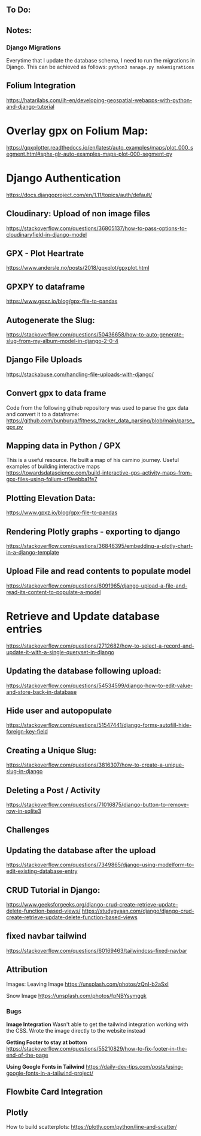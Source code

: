 ## To Do:



## Notes:

### Django Migrations
Everytime that I update the database schema, I need to run the migrations in Django. This can be achieved as follows:
`python3 manage.py makemigrations`

## Folium Integration
https://hatarilabs.com/ih-en/developing-geospatial-webapps-with-python-and-django-tutorial

# Overlay gpx on Folium Map:
https://gpxplotter.readthedocs.io/en/latest/auto_examples/maps/plot_000_segment.html#sphx-glr-auto-examples-maps-plot-000-segment-py

# Django Authentication
https://docs.djangoproject.com/en/1.11/topics/auth/default/


## Cloudinary: Upload of non image files
https://stackoverflow.com/questions/36805137/how-to-pass-options-to-cloudinaryfield-in-django-model

## GPX - Plot Heartrate
https://www.andersle.no/posts/2018/gpxplot/gpxplot.html


## GPXPY to dataframe
https://www.gpxz.io/blog/gpx-file-to-pandas

## Autogenerate the Slug:
https://stackoverflow.com/questions/50436658/how-to-auto-generate-slug-from-my-album-model-in-django-2-0-4

## Django File Uploads
https://stackabuse.com/handling-file-uploads-with-django/

## Convert gpx to data frame
Code from the following github repository was used to parse the gpx data and convert it to a dataframe:
https://github.com/bunburya/fitness_tracker_data_parsing/blob/main/parse_gpx.py

## Mapping data in Python / GPX
This is a useful resource. He built a map of his camino journey.
Useful examples of building interactive maps
https://towardsdatascience.com/build-interactive-gps-activity-maps-from-gpx-files-using-folium-cf9eebba1fe7

## Plotting Elevation Data:
https://www.gpxz.io/blog/gpx-file-to-pandas

## Rendering Plotly graphs - exporting to django
https://stackoverflow.com/questions/36846395/embedding-a-plotly-chart-in-a-django-template

## Upload File and read contents to populate model
https://stackoverflow.com/questions/6091965/django-upload-a-file-and-read-its-content-to-populate-a-model

# Retrieve and Update database entries
https://stackoverflow.com/questions/2712682/how-to-select-a-record-and-update-it-with-a-single-queryset-in-django

## Updating the database following upload:
https://stackoverflow.com/questions/54534599/django-how-to-edit-value-and-store-back-in-database

## Hide user and autopopulate
https://stackoverflow.com/questions/51547441/django-forms-autofill-hide-foreign-key-field

## Creating a Unique Slug:
https://stackoverflow.com/questions/3816307/how-to-create-a-unique-slug-in-django


## Deleting a Post / Activity
https://stackoverflow.com/questions/71016875/django-button-to-remove-row-in-sqlite3


## Challenges

## Updating the database after the upload
https://stackoverflow.com/questions/7349865/django-using-modelform-to-edit-existing-database-entry


## CRUD Tutorial in Django:
https://www.geeksforgeeks.org/django-crud-create-retrieve-update-delete-function-based-views/
https://studygyaan.com/django/django-crud-create-retrieve-update-delete-function-based-views

## fixed navbar tailwind
https://stackoverflow.com/questions/60169463/tailwindcss-fixed-navbar

## Attribution
Images:
Leaving Image
https://unsplash.com/photos/zQnI-b2aSxI

Snow Image
https://unsplash.com/photos/fpNBYsymggk

### Bugs

**Image Integration**
Wasn't able to get the tailwind integration working with the CSS. Wrote the image directly to the website instead

**Getting Footer to stay at bottom**
https://stackoverflow.com/questions/55210829/how-to-fix-footer-in-the-end-of-the-page


**Using Google Fonts in Tailwind**
https://daily-dev-tips.com/posts/using-google-fonts-in-a-tailwind-project/

## Flowbite Card Integration

## Plotly
How to build scatterplots:
https://plotly.com/python/line-and-scatter/
